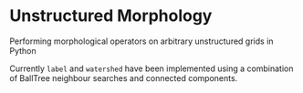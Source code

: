 # Unstructured Morphology
Performing morphological operators on arbitrary unstructured grids in Python

Currently `label` and `watershed` have been implemented using a combination of BallTree neighbour searches and connected components.
